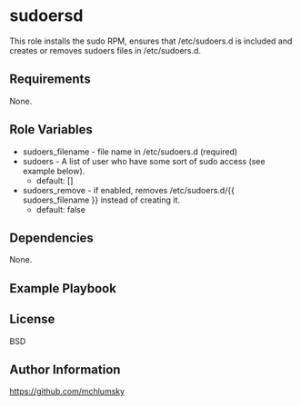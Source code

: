 sudoersd
=========

This role installs the sudo RPM, ensures that /etc/sudoers.d is included and creates or removes sudoers files in /etc/sudoers.d.

Requirements
------------

None.

Role Variables
--------------

 * sudoers_filename - file name in /etc/sudoers.d (required)
 * sudoers - A list of user who have some sort of sudo access (see example below).
   * default: []
 * sudoers_remove - if enabled, removes /etc/sudoers.d/{{ sudoers\_filename }} instead of creating it.
   * default: false

Dependencies
------------

None.

Example Playbook
----------------


License
-------

BSD

Author Information
------------------

https://github.com/mchlumsky
